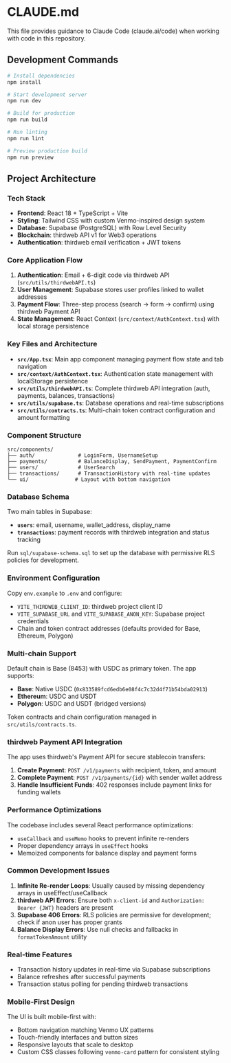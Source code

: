 # CLAUDE.md

This file provides guidance to Claude Code (claude.ai/code) when working with code in this repository.

## Development Commands

```bash
# Install dependencies
npm install

# Start development server
npm run dev

# Build for production
npm run build

# Run linting
npm run lint

# Preview production build
npm run preview
```

## Project Architecture

### Tech Stack
- **Frontend**: React 18 + TypeScript + Vite
- **Styling**: Tailwind CSS with custom Venmo-inspired design system
- **Database**: Supabase (PostgreSQL) with Row Level Security
- **Blockchain**: thirdweb API v1 for Web3 operations
- **Authentication**: thirdweb email verification + JWT tokens

### Core Application Flow

1. **Authentication**: Email + 6-digit code via thirdweb API (`src/utils/thirdwebAPI.ts`)
2. **User Management**: Supabase stores user profiles linked to wallet addresses
3. **Payment Flow**: Three-step process (search → form → confirm) using thirdweb Payment API
4. **State Management**: React Context (`src/context/AuthContext.tsx`) with local storage persistence

### Key Files and Architecture

- **`src/App.tsx`**: Main app component managing payment flow state and tab navigation
- **`src/context/AuthContext.tsx`**: Authentication state management with localStorage persistence
- **`src/utils/thirdwebAPI.ts`**: Complete thirdweb API integration (auth, payments, balances, transactions)
- **`src/utils/supabase.ts`**: Database operations and real-time subscriptions
- **`src/utils/contracts.ts`**: Multi-chain token contract configuration and amount formatting

### Component Structure

```
src/components/
├── auth/              # LoginForm, UsernameSetup
├── payments/          # BalanceDisplay, SendPayment, PaymentConfirm
├── users/             # UserSearch
├── transactions/      # TransactionHistory with real-time updates
└── ui/               # Layout with bottom navigation
```

### Database Schema

Two main tables in Supabase:
- **`users`**: email, username, wallet_address, display_name
- **`transactions`**: payment records with thirdweb integration and status tracking

Run `sql/supabase-schema.sql` to set up the database with permissive RLS policies for development.

### Environment Configuration

Copy `env.example` to `.env` and configure:
- `VITE_THIRDWEB_CLIENT_ID`: thirdweb project client ID
- `VITE_SUPABASE_URL` and `VITE_SUPABASE_ANON_KEY`: Supabase project credentials
- Chain and token contract addresses (defaults provided for Base, Ethereum, Polygon)

### Multi-chain Support

Default chain is Base (8453) with USDC as primary token. The app supports:
- **Base**: Native USDC (`0x833589fcd6edb6e08f4c7c32d4f71b54bda02913`)
- **Ethereum**: USDC and USDT
- **Polygon**: USDC and USDT (bridged versions)

Token contracts and chain configuration managed in `src/utils/contracts.ts`.

### thirdweb Payment API Integration

The app uses thirdweb's Payment API for secure stablecoin transfers:
1. **Create Payment**: `POST /v1/payments` with recipient, token, and amount
2. **Complete Payment**: `POST /v1/payments/{id}` with sender wallet address
3. **Handle Insufficient Funds**: 402 responses include payment links for funding wallets

### Performance Optimizations

The codebase includes several React performance optimizations:
- `useCallback` and `useMemo` hooks to prevent infinite re-renders
- Proper dependency arrays in `useEffect` hooks
- Memoized components for balance display and payment forms

### Common Development Issues

1. **Infinite Re-render Loops**: Usually caused by missing dependency arrays in useEffect/useCallback
2. **thirdweb API Errors**: Ensure both `x-client-id` and `Authorization: Bearer {JWT}` headers are present
3. **Supabase 406 Errors**: RLS policies are permissive for development; check if anon user has proper grants
4. **Balance Display Errors**: Use null checks and fallbacks in `formatTokenAmount` utility

### Real-time Features

- Transaction history updates in real-time via Supabase subscriptions
- Balance refreshes after successful payments
- Transaction status polling for pending thirdweb transactions

### Mobile-First Design

The UI is built mobile-first with:
- Bottom navigation matching Venmo UX patterns
- Touch-friendly interfaces and button sizes
- Responsive layouts that scale to desktop
- Custom CSS classes following `venmo-card` pattern for consistent styling